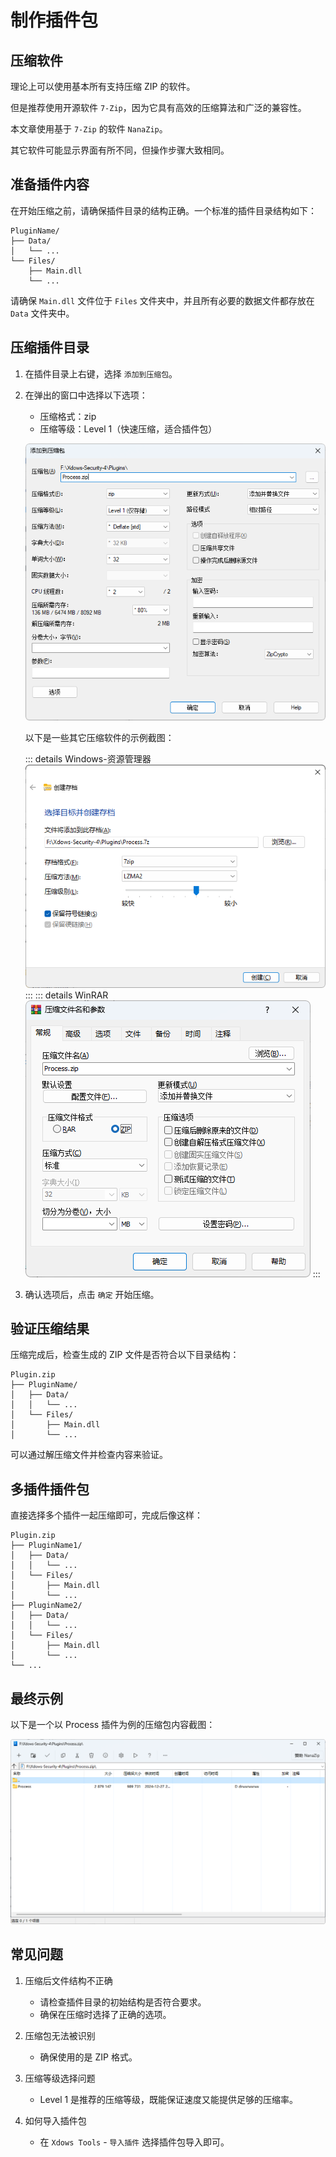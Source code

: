 # 制作插件包

## 压缩软件

理论上可以使用基本所有支持压缩 ZIP 的软件。

但是推荐使用开源软件 `7-Zip`，因为它具有高效的压缩算法和广泛的兼容性。

本文章使用基于 `7-Zip` 的软件 `NanaZip`。

其它软件可能显示界面有所不同，但操作步骤大致相同。

## 准备插件内容

在开始压缩之前，请确保插件目录的结构正确。一个标准的插件目录结构如下：

```
PluginName/
├── Data/
│   └── ...
└── Files/
    ├── Main.dll
    └── ...
```

请确保 `Main.dll` 文件位于 `Files` 文件夹中，并且所有必要的数据文件都存放在 `Data` 文件夹中。

## 压缩插件目录

1. 在插件目录上右键，选择 `添加到压缩包`。

2. 在弹出的窗口中选择以下选项：

   - 压缩格式：zip
   - 压缩等级：Level 1（快速压缩，适合插件包）

   ![截图1-NanaZip](./../../PNG/Pack-1.png)

   以下是一些其它压缩软件的示例截图：

   ::: details Windows-资源管理器
      ![截图1-Windows-资源管理器](./../../PNG/Pack-1-1.png)
   :::
   ::: details WinRAR
      ![截图1-WinRAR](./../../PNG/Pack-1-2.png)
   :::

3. 确认选项后，点击 `确定` 开始压缩。

## 验证压缩结果

压缩完成后，检查生成的 ZIP 文件是否符合以下目录结构：

```
Plugin.zip
├── PluginName/
│   ├── Data/
│   │   └── ...
│   └── Files/
│       ├── Main.dll
│       └── ...
```

可以通过解压缩文件并检查内容来验证。

## 多插件插件包

直接选择多个插件一起压缩即可，完成后像这样：

```
Plugin.zip
├── PluginName1/
│   ├── Data/
│   │   └── ...
│   └── Files/
│       ├── Main.dll
│       └── ...
├── PluginName2/
│   ├── Data/
│   │   └── ...
│   └── Files/
│       ├── Main.dll
│       └── ...
└── ...
```

## 最终示例

以下是一个以 Process 插件为例的压缩包内容截图：

![截图2](./../../PNG/Pack-2.png)

## 常见问题

1. 压缩后文件结构不正确
   - 请检查插件目录的初始结构是否符合要求。
   - 确保在压缩时选择了正确的选项。

2. 压缩包无法被识别
   - 确保使用的是 ZIP 格式。

3. 压缩等级选择问题
   - Level 1 是推荐的压缩等级，既能保证速度又能提供足够的压缩率。

4. 如何导入插件包
   - 在 `Xdows Tools` - `导入插件` 选择插件包导入即可。